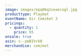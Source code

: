 ```yaml
---
image: images/epq06q1veaecogl.jpg
producttype: Playmat
eventName: Air Comiket 2
pricings:
  - quantity: 1
    price: 65
onsale: true
asin: s--pmBIVrk0
merchandise: comiket
---
```

